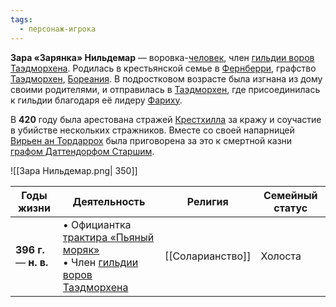 ```yaml
---
tags:
  - персонаж-игрока
---
```


**Зара «Зарянка» Нильдемар** — воровка-[человек](Люди), член [гильдии воров Таэдморхена](Гильдия%20воров%20Таэдморхена.md). Родилась в крестьянской семье в [Фернберри](Фернберри), графство [Таэдморхен](Таэдморхен), [Бореания](Бореания). В подростковом возрасте была изгнана из дому своими родителями, и отправилась в [Таэдморхен](Таэдморхен), где присоединилась к гильдии благодаря её лидеру [Фариху](Фарих).

В **420** году была арестована стражей [Крестхилла](Крестхилл) за кражу и соучастие в убийстве нескольких стражников. Вместе со своей напарницей [Вирьен ан Тордаррох](Вирьен%20ан%20Тордаррох.md) была приговорена за это к смертной казни [графом Даттендорфом Старшим](Даттендорф%20Старший).

![[Зара Нильдемар.png| 350]]

| Годы жизни              | Деятельность                                                                                                                                | Религия          | Семейный статус |
| ----------------------- | ------------------------------------------------------------------------------------------------------------------------------------------- | ---------------- | --------------- |
| **396  г.** — **н. в.** | • Официантка [трактира «Пьяный моряк»](Трактир%20«Пьяный%20моряк»)<br>• Член [гильдии воров Таэдморхена](Гильдия%20воров%20Таэдморхена)<br> | [[Соларианство]] | Холоста         |
